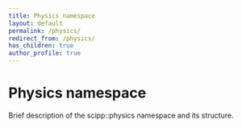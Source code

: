 ```yaml
---
title: Physics namespace
layout: default
permalink: /physics/
redirect_from: /physics/
has_children: true
author_profile: true
---
```



# Physics namespace
Brief description of the scipp::physics namespace and its structure.